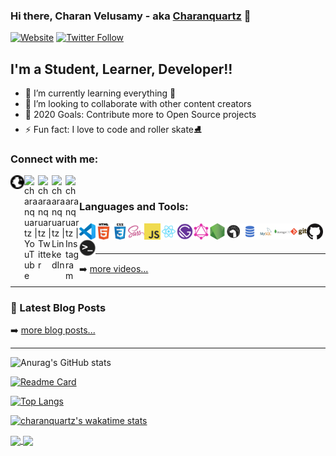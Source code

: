 ### Hi there, Charan Velusamy - aka [Charanquartz][website] 👋 

[![Website](https://img.shields.io/website?label=charanquartz.me&style=for-the-badge&url=https%3A%2F%2Fcharanquartz.me)](https://charanquartz.me)
[![Twitter Follow](https://img.shields.io/twitter/follow/charanquartz?color=1DA1F2&logo=twitter&style=for-the-badge)](https://twitter.com/intent/follow?original_referer=https%3A%2F%2Fgithub.com%2Fcharanquartz&screen_name=charanquartz)

## I'm a Student, Learner, Developer!!

<!-- - 🔭 I just launched my first course: [Become A VS Code SuperHero!][course]! -->
- 🌱 I’m currently learning everything 🤣
- 👯 I’m looking to collaborate with other content creators
- 🥅 2020 Goals: Contribute more to Open Source projects
- ⚡ Fun fact: I love to code and roller skate⛸ 

### Connect with me:

[<img align="left" alt="charanquartz.me" width="22px" src="https://raw.githubusercontent.com/iconic/open-iconic/master/svg/globe.svg" />][website]
[<img align="left" alt="charanquartz | YouTube" width="22px" src="https://cdn.jsdelivr.net/npm/simple-icons@v3/icons/youtube.svg" />][youtube]
[<img align="left" alt="charanquartz | Twitter" width="22px" src="https://cdn.jsdelivr.net/npm/simple-icons@v3/icons/twitter.svg" />][twitter]
[<img align="left" alt="charanquartz | LinkedIn" width="22px" src="https://cdn.jsdelivr.net/npm/simple-icons@v3/icons/linkedin.svg" />][linkedin]
[<img align="left" alt="charanquartz | Instagram" width="22px" src="https://cdn.jsdelivr.net/npm/simple-icons@v3/icons/instagram.svg" />][instagram]

<br />

### Languages and Tools:

[<img align="left" alt="Visual Studio Code" width="26px" src="https://raw.githubusercontent.com/github/explore/80688e429a7d4ef2fca1e82350fe8e3517d3494d/topics/visual-studio-code/visual-studio-code.png" />][webdevplaylist]
[<img align="left" alt="HTML5" width="26px" src="https://raw.githubusercontent.com/github/explore/80688e429a7d4ef2fca1e82350fe8e3517d3494d/topics/html/html.png" />][webdevplaylist]
[<img align="left" alt="CSS3" width="26px" src="https://raw.githubusercontent.com/github/explore/80688e429a7d4ef2fca1e82350fe8e3517d3494d/topics/css/css.png" />][cssplaylist]
[<img align="left" alt="Sass" width="26px" src="https://raw.githubusercontent.com/github/explore/80688e429a7d4ef2fca1e82350fe8e3517d3494d/topics/sass/sass.png" />][cssplaylist]
[<img align="left" alt="JavaScript" width="26px" src="https://raw.githubusercontent.com/github/explore/80688e429a7d4ef2fca1e82350fe8e3517d3494d/topics/javascript/javascript.png" />][jsplaylist]
[<img align="left" alt="React" width="26px" src="https://raw.githubusercontent.com/github/explore/80688e429a7d4ef2fca1e82350fe8e3517d3494d/topics/react/react.png" />][reactplaylist]
[<img align="left" alt="Gatsby" width="26px" src="https://raw.githubusercontent.com/github/explore/e94815998e4e0713912fed477a1f346ec04c3da2/topics/gatsby/gatsby.png" />][webdevplaylist]
[<img align="left" alt="GraphQL" width="26px" src="https://raw.githubusercontent.com/github/explore/80688e429a7d4ef2fca1e82350fe8e3517d3494d/topics/graphql/graphql.png" />][webdevplaylist]
[<img align="left" alt="Node.js" width="26px" src="https://raw.githubusercontent.com/github/explore/80688e429a7d4ef2fca1e82350fe8e3517d3494d/topics/nodejs/nodejs.png" />][webdevplaylist]
[<img align="left" alt="Deno" width="26px" src="https://raw.githubusercontent.com/github/explore/361e2821e2dea67711cde99c9c40ed357061cf27/topics/deno/deno.png" />][webdevplaylist]
[<img align="left" alt="SQL" width="26px" src="https://raw.githubusercontent.com/github/explore/80688e429a7d4ef2fca1e82350fe8e3517d3494d/topics/sql/sql.png" />][webdevplaylist]
[<img align="left" alt="MySQL" width="26px" src="https://raw.githubusercontent.com/github/explore/80688e429a7d4ef2fca1e82350fe8e3517d3494d/topics/mysql/mysql.png" />][webdevplaylist]
[<img align="left" alt="MongoDB" width="26px" src="https://raw.githubusercontent.com/github/explore/80688e429a7d4ef2fca1e82350fe8e3517d3494d/topics/mongodb/mongodb.png" />][webdevplaylist]
[<img align="left" alt="Git" width="26px" src="https://raw.githubusercontent.com/github/explore/80688e429a7d4ef2fca1e82350fe8e3517d3494d/topics/git/git.png" />][webdevplaylist]
[<img align="left" alt="GitHub" width="26px" src="https://raw.githubusercontent.com/github/explore/78df643247d429f6cc873026c0622819ad797942/topics/github/github.png" />][webdevplaylist]
[<img align="left" alt="Terminal" width="26px" src="https://raw.githubusercontent.com/github/explore/80688e429a7d4ef2fca1e82350fe8e3517d3494d/topics/terminal/terminal.png" />][webdevplaylist]

<br />
<br />

---
<!--
### 📺 Latest YouTube Videos
-->
<!-- YOUTUBE:START --><!--
- [Visual Studio Code 2022 | Web Dev Setup | Top Extensions, Themes, Settings, Tips &amp; Tricks](https://www.youtube.com/watch?v=fJEbVCrEMSE)
- [STACKr News Weekly: 2022 Web Dev Roadmap 🛣, Sabotaging your career? 🐱‍👤, It&#39;s ok to take a break 🏖](https://www.youtube.com/watch?v=zrEKyscb15A)
- [NEW!! Web Developer Roadmap 2022 | Ultimate Guide To Starting A Career In Web Development](https://www.youtube.com/watch?v=7uJGjbkp0-U)
- [STACKr News Weekly: Inspiring Dev Stories 🚀, Create 10k NFT Collection without Web3 Knowledge! 🤯](https://www.youtube.com/watch?v=z2vpcQjpqno)
- [Top VS Code Updates | v1.63 Released!! | Tips &amp; Tricks 2021 &lpar;Visual Studio Code&rpar;](https://www.youtube.com/watch?v=q4F9OSon2n0)
  -->
<!-- YOUTUBE:END -->

➡️ [more videos...](https://videos.charanquartz.me)<!-- Still in development -->
 
---

### 📕 Latest Blog Posts

<!-- BLOG-POST-LIST:START -->
<!--
- [How To Pass Application Tracking Systems &lpar;ATS&rpar; &amp; Get Interviews - Resume Tips for Software Developer](https://dev.to/charanquartz/how-to-pass-application-tracking-systems-ats-get-interviews-resume-tips-for-software-developer-4bmo)
- [Microinteractions: Password Validation Animation](https://dev.to/charanquartz/microinteractions-password-validation-animation-5629)
- [Notion + YouTube - A Powerful Combination for Productivity](https://dev.to/charanquartz/notion-youtube-a-powerful-combination-for-productivity-1def)
- [Regular Expressions &lpar;RegEx&rpar; Crash Course](https://dev.to/charanquartz/regular-expressions-regex-crash-course-248n)
- [Emmet Part 2 - Advanced](https://dev.to/charanquartz/emmet-part-2-advanced-4c65)
-->

<!-- BLOG-POST-LIST:END -->

➡️ [more blog posts...](https://charanquartz.me/blogs)

---

<!-- readme.test -->



[website]: https://charanquartz.me
[course]: http://vsCodeHero.com
[twitter]: https://twitter.com/charanquartz
[youtube]: https://youtube.com/charanquartz
[instagram]: https://instagram.com/charanquartz
[linkedin]: https://linkedin.com/in/charanquartz
[webdevplaylist]: <!--https://www.youtube.com/playlist?list=PLkwxH9e_vrAJ0WbEsFA9W3I1W-g_BTsbt -->
[jsplaylist]: <!--https://www.youtube.com/playlist?list=PLkwxH9e_vrALRJKu7wfXby3MKeflhTu6B -->
[cssplaylist]: <!--https://www.youtube.com/playlist?list=PLkwxH9e_vrALSdvZuEh6gqQdmDoDIoqz4 -->
[reactplaylist]: <!--https://www.youtube.com/playlist?list=PLkwxH9e_vrAK4TdffpxKY3QGyHCpxFcQ0 -->
<!--
- 💬 Ask me about ...
- 📫 How to reach me: ...
- 😄 Pronouns: ...
- ⚡ Fun fact: ...
-->
<!--
[![Charan's GitHub stats](https://github-readme-stats.vercel.app/api?username=charanquartz)](https://github.com/charanquartz/github-readme-stats)


![Charan's GitHub stats](https://github-readme-stats.vercel.app/api?username=charanquartz&hide=contribs,prs)


![Charan's GitHub stats](https://github-readme-stats.vercel.app/api?username=charanquartz&count_private=true)


![Charan's GitHub stats](https://github-readme-stats.vercel.app/api?username=charanquartz&show_icons=true)


![Charan's GitHub stats](https://github-readme-stats.vercel.app/api?username=charanquartz&show_icons=true&theme=radical)
-->
![Anurag's GitHub stats](https://github-readme-stats.vercel.app/api?username=charanquartz&theme=calm&show_icons=true)


[![Readme Card](https://github-readme-stats.vercel.app/api/pin/?username=charanquartz&repo=github-readme-stats&theme=calm&show_icons=true)](https://github.com/charanquartz)

[![Top Langs](https://github-readme-stats.vercel.app/api/top-langs/?username=charanquartz&theme=calm&show_icons=true&layout=compact)](https://github.com/charanquartz)


[![charanquartz's wakatime stats](https://github-readme-stats.vercel.app/api/wakatime?username=charanquartz&theme=calm&show_icons=true&layout=compact)](https://github.com/charanquartz/github-readme-stats)



<a href="https://github.com/anuraghazra/github-readme-stats">
  <img align="center" src="https://github-readme-stats.vercel.app/api/pin/?username=anuraghazra&repo=github-readme-stats" />
</a>
<a href="https://github.com/anuraghazra/convoychat">
  <img align="center" src="https://github-readme-stats.vercel.app/api/pin/?username=anuraghazra&repo=convoychat" />
</a>
